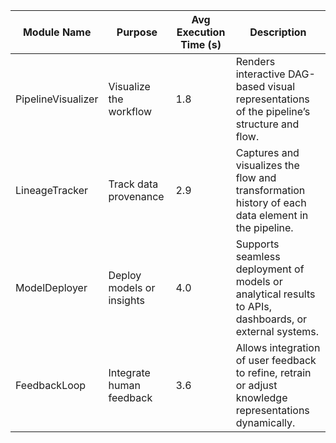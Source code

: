 | Module Name        | Purpose                    | Avg Execution Time (s) | Description                                                                                             |
| ------------------ | -------------------------- | ---------------------- | ------------------------------------------------------------------------------------------------------- |
| PipelineVisualizer | Visualize the workflow     | 1.8                    | Renders interactive DAG-based visual representations of the pipeline’s structure and flow.              |
| LineageTracker     | Track data provenance      | 2.9                    | Captures and visualizes the flow and transformation history of each data element in the pipeline.       |
| ModelDeployer      | Deploy models or insights  | 4.0                    | Supports seamless deployment of models or analytical results to APIs, dashboards, or external systems.  |
| FeedbackLoop       | Integrate human feedback   | 3.6                    | Allows integration of user feedback to refine, retrain or adjust knowledge representations dynamically. |
